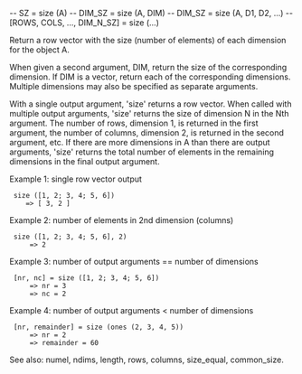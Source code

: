  -- SZ = size (A)
 -- DIM_SZ = size (A, DIM)
 -- DIM_SZ = size (A, D1, D2, ...)
 -- [ROWS, COLS, ..., DIM_N_SZ] = size (...)

Return a row vector with the size (number of elements) of each
dimension for the object A.

When given a second argument, DIM, return the size of the
corresponding dimension.  If DIM is a vector, return each of the
corresponding dimensions.  Multiple dimensions may also be
specified as separate arguments.

With a single output argument, 'size' returns a row vector.  When
called with multiple output arguments, 'size' returns the size of
dimension N in the Nth argument.  The number of rows, dimension 1,
is returned in the first argument, the number of columns, dimension
2, is returned in the second argument, etc.  If there are more
dimensions in A than there are output arguments, 'size' returns the
total number of elements in the remaining dimensions in the final
output argument.

Example 1: single row vector output

     size ([1, 2; 3, 4; 5, 6])
        => [ 3, 2 ]

Example 2: number of elements in 2nd dimension (columns)

     size ([1, 2; 3, 4; 5, 6], 2)
         => 2

Example 3: number of output arguments == number of dimensions

     [nr, nc] = size ([1, 2; 3, 4; 5, 6])
         => nr = 3
         => nc = 2

Example 4: number of output arguments < number of dimensions

     [nr, remainder] = size (ones (2, 3, 4, 5))
         => nr = 2
         => remainder = 60

See also: numel, ndims, length, rows, columns, size_equal,
common_size.
